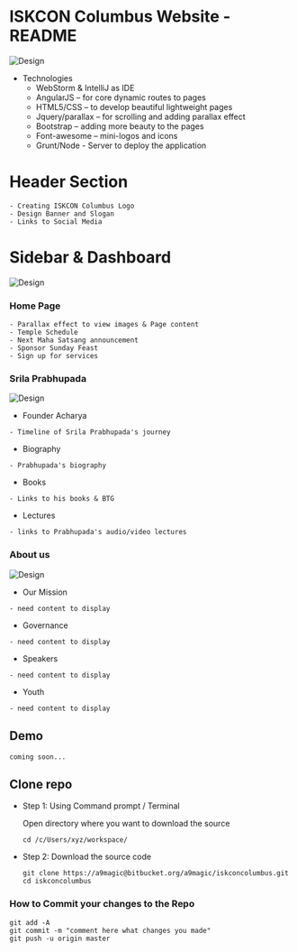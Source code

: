 # ISKCON Columbus Website - README

![Design](http://image.prntscr.com/image/7fc2ea149f83449c9545c339526aa148.png)

+ Technologies
    -	WebStorm & IntelliJ as IDE
    -	AngularJS – for core dynamic routes to pages
    -	HTML5/CSS – to develop beautiful lightweight pages
    -	Jquery/parallax – for scrolling and adding parallax effect
    -	Bootstrap – adding more beauty to the pages
    -	Font-awesome – mini-logos and icons
    -   Grunt/Node - Server to deploy the application 

# Header Section
```
- Creating ISKCON Columbus Logo
- Design Banner and Slogan 
- Links to Social Media 
```

# Sidebar & Dashboard 
![Design](http://image.prntscr.com/image/467f5ab0406047148e47fc6b5a8b3d89.png)

### Home Page
```
- Parallax effect to view images & Page content
- Temple Schedule 
- Next Maha Satsang announcement
- Sponsor Sunday Feast
- Sign up for services
```

### Srila Prabhupada 
![Design](http://image.prntscr.com/image/382404b0f19742f88139a2e58769e57a.png)

+ Founder Acharya
```
- Timeline of Srila Prabhupada's journey
```
+ Biography
```
- Prabhupada's biography
```
+ Books
```
- Links to his books & BTG 
```
+ Lectures
```
- links to Prabhupada's audio/video lectures
```

### About us
![Design](http://image.prntscr.com/image/a248bf007f564c769779dbbdde1b841d.png)

+ Our Mission
```
- need content to display
```
+ Governance
```
- need content to display
```
+ Speakers
```
- need content to display
```
+ Youth
```
- need content to display
```

## Demo
    coming soon...
## Clone repo
- Step 1: Using Command prompt / Terminal 

    Open directory where you want to download the source
    
    ```    
    cd /c/Users/xyz/workspace/
    ```

 + Step 2: Download the source code 

    ```
    git clone https://a9magic@bitbucket.org/a9magic/iskconcolumbus.git
    cd iskconcolumbus
    ```

### How to Commit your changes to the Repo
    git add -A
    git commit -m "comment here what changes you made"
    git push -u origin master